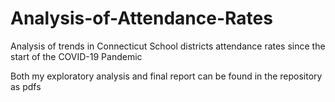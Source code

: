 # Analysis-of-Attendance-Rates
Analysis of trends in Connecticut School districts attendance rates since the start of the COVID-19 Pandemic

Both my exploratory analysis and final report can be found in the repository as pdfs
